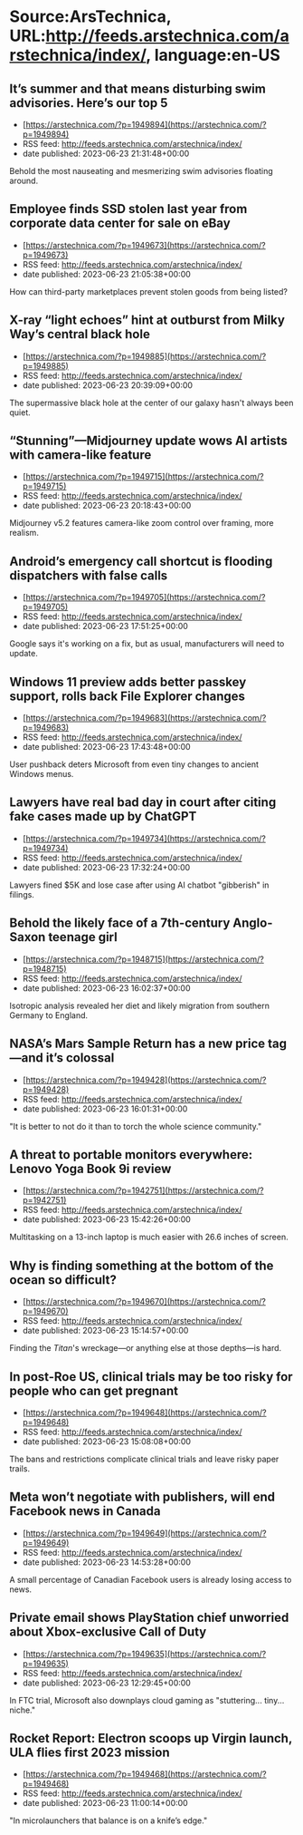# Source:ArsTechnica, URL:http://feeds.arstechnica.com/arstechnica/index/, language:en-US

## It’s summer and that means disturbing swim advisories. Here’s our top 5
 - [https://arstechnica.com/?p=1949894](https://arstechnica.com/?p=1949894)
 - RSS feed: http://feeds.arstechnica.com/arstechnica/index/
 - date published: 2023-06-23 21:31:48+00:00

Behold the most nauseating and mesmerizing swim advisories floating around.

## Employee finds SSD stolen last year from corporate data center for sale on eBay
 - [https://arstechnica.com/?p=1949673](https://arstechnica.com/?p=1949673)
 - RSS feed: http://feeds.arstechnica.com/arstechnica/index/
 - date published: 2023-06-23 21:05:38+00:00

How can third-party marketplaces prevent stolen goods from being listed?

## X-ray “light echoes” hint at outburst from Milky Way’s central black hole
 - [https://arstechnica.com/?p=1949885](https://arstechnica.com/?p=1949885)
 - RSS feed: http://feeds.arstechnica.com/arstechnica/index/
 - date published: 2023-06-23 20:39:09+00:00

The supermassive black hole at the center of our galaxy hasn't always been quiet.

## “Stunning”—Midjourney update wows AI artists with camera-like feature
 - [https://arstechnica.com/?p=1949715](https://arstechnica.com/?p=1949715)
 - RSS feed: http://feeds.arstechnica.com/arstechnica/index/
 - date published: 2023-06-23 20:18:43+00:00

Midjourney v5.2 features camera-like zoom control over framing, more realism.

## Android’s emergency call shortcut is flooding dispatchers with false calls
 - [https://arstechnica.com/?p=1949705](https://arstechnica.com/?p=1949705)
 - RSS feed: http://feeds.arstechnica.com/arstechnica/index/
 - date published: 2023-06-23 17:51:25+00:00

Google says it's working on a fix, but as usual, manufacturers will need to update.

## Windows 11 preview adds better passkey support, rolls back File Explorer changes
 - [https://arstechnica.com/?p=1949683](https://arstechnica.com/?p=1949683)
 - RSS feed: http://feeds.arstechnica.com/arstechnica/index/
 - date published: 2023-06-23 17:43:48+00:00

User pushback deters Microsoft from even tiny changes to ancient Windows menus.

## Lawyers have real bad day in court after citing fake cases made up by ChatGPT
 - [https://arstechnica.com/?p=1949734](https://arstechnica.com/?p=1949734)
 - RSS feed: http://feeds.arstechnica.com/arstechnica/index/
 - date published: 2023-06-23 17:32:24+00:00

Lawyers fined $5K and lose case after using AI chatbot "gibberish" in filings.

## Behold the likely face of a 7th-century Anglo-Saxon teenage girl
 - [https://arstechnica.com/?p=1948715](https://arstechnica.com/?p=1948715)
 - RSS feed: http://feeds.arstechnica.com/arstechnica/index/
 - date published: 2023-06-23 16:02:37+00:00

Isotropic analysis revealed her diet and likely migration from southern Germany to England.

## NASA’s Mars Sample Return has a new price tag—and it’s colossal
 - [https://arstechnica.com/?p=1949428](https://arstechnica.com/?p=1949428)
 - RSS feed: http://feeds.arstechnica.com/arstechnica/index/
 - date published: 2023-06-23 16:01:31+00:00

"It is better to not do it than to torch the whole science community."

## A threat to portable monitors everywhere: Lenovo Yoga Book 9i review
 - [https://arstechnica.com/?p=1942751](https://arstechnica.com/?p=1942751)
 - RSS feed: http://feeds.arstechnica.com/arstechnica/index/
 - date published: 2023-06-23 15:42:26+00:00

Multitasking on a 13-inch laptop is much easier with 26.6 inches of screen.

## Why is finding something at the bottom of the ocean so difficult?
 - [https://arstechnica.com/?p=1949670](https://arstechnica.com/?p=1949670)
 - RSS feed: http://feeds.arstechnica.com/arstechnica/index/
 - date published: 2023-06-23 15:14:57+00:00

Finding the <em>Titan</em>'s wreckage—or anything else at those depths—is hard.

## In post-Roe US, clinical trials may be too risky for people who can get pregnant
 - [https://arstechnica.com/?p=1949648](https://arstechnica.com/?p=1949648)
 - RSS feed: http://feeds.arstechnica.com/arstechnica/index/
 - date published: 2023-06-23 15:08:08+00:00

The bans and restrictions complicate clinical trials and leave risky paper trails.

## Meta won’t negotiate with publishers, will end Facebook news in Canada
 - [https://arstechnica.com/?p=1949649](https://arstechnica.com/?p=1949649)
 - RSS feed: http://feeds.arstechnica.com/arstechnica/index/
 - date published: 2023-06-23 14:53:28+00:00

A small percentage of Canadian Facebook users is already losing access to news.

## Private email shows PlayStation chief unworried about Xbox-exclusive Call of Duty
 - [https://arstechnica.com/?p=1949635](https://arstechnica.com/?p=1949635)
 - RSS feed: http://feeds.arstechnica.com/arstechnica/index/
 - date published: 2023-06-23 12:29:45+00:00

In FTC trial, Microsoft also downplays cloud gaming as "stuttering... tiny... niche."

## Rocket Report: Electron scoops up Virgin launch, ULA flies first 2023 mission
 - [https://arstechnica.com/?p=1949468](https://arstechnica.com/?p=1949468)
 - RSS feed: http://feeds.arstechnica.com/arstechnica/index/
 - date published: 2023-06-23 11:00:14+00:00

"In microlaunchers that balance is on a knife’s edge."

